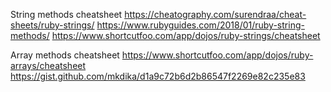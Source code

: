 String methods cheatsheet https://cheatography.com/surendraa/cheat-sheets/ruby-strings/ https://www.rubyguides.com/2018/01/ruby-string-methods/ https://www.shortcutfoo.com/app/dojos/ruby-strings/cheatsheet

Array methods cheatsheet https://www.shortcutfoo.com/app/dojos/ruby-arrays/cheatsheet https://gist.github.com/mkdika/d1a9c72b6d2b86547f2269e82c235e83